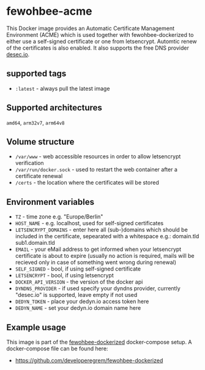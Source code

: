 

# fewohbee-acme

This Docker image provides an Automatic Certificate Management Environment (ACME) which is used together with fewohbee-dockerized to either use a self-signed certificate or one from letsencrypt. Automtic renew of the certificates is also enabled.
It also supports the free DNS provider [desec.io](https://desec.io).

## supported tags
 - `:latest` - always pull the latest image

## Supported architectures  
`amd64`,  `arm32v7`, `arm64v8`
		
## Volume structure

 - `/var/www` - web accessible resources in order to allow letsencrypt verification
 - `/var/run/docker.sock` - used to restart the web container after a certificate renewal
 - `/certs` - the location where the certificates will be stored

## Environment variables

- `TZ` - time zone e.g. "Europe/Berlin"
- `HOST_NAME` - e.g. localhost, used for self-signed certificates
- `LETSENCRYPT_DOMAINS` - enter here all (sub-)domains which should be included in the certificate, sepearated with a whitespace e.g.: domain.tld sub1.domain.tld
- `EMAIL` - your eMail address to get informed when your letsencrypt certificate is about to expire (usually no action is required, mails will be recieved only in case of something went wrong during renewal)
- `SELF_SIGNED` - bool, if using self-signed certificate
- `LETSENCRYPT` - bool, if using letsencrypt
- `DOCKER_API_VERSION` - the version of the docker api
- `DYNDNS_PROVIDER` - if used specify your dyndns provider, currently "desec.io" is supported, leave empty if not used
- `DEDYN_TOKEN` - place your dedyn.io access token here
- `DEDYN_NAME` - set your dedyn.io domain name here
 
## Example usage

This image is part of the [fewohbee-dockerized](https://github.com/developeregrem/fewohbee-dockerized) docker-compose setup. A docker-compose file can be found here:

- https://github.com/developeregrem/fewohbee-dockerized
